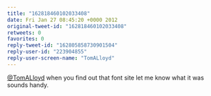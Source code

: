 ```yaml
---
title: "162818460102033408"
date: Fri Jan 27 08:45:20 +0000 2012
original-tweet-id: "162818460102033408"
retweets: 0
favorites: 0
reply-tweet-id: "162805858730901504"
reply-user-id: "223904855"
reply-user-screen-name: "TomALloyd"
---
```

<a href="https://twitter.com/TomALloyd">@TomALloyd</a> when you find out that font site let me know what it was sounds handy.
